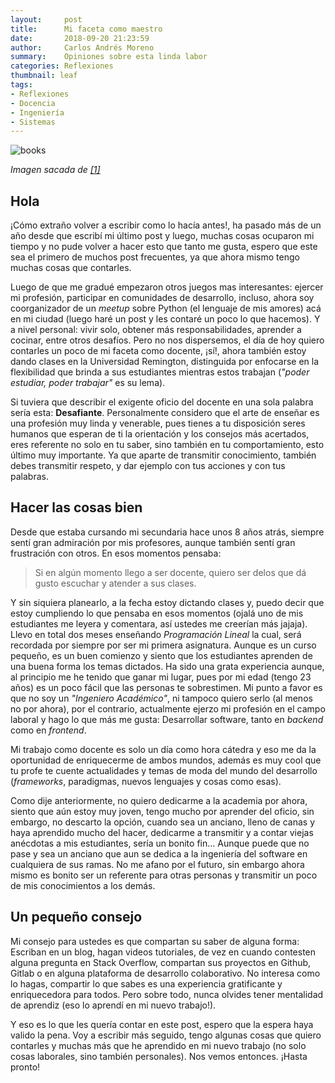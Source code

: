 ```yaml
---
layout:     post
title:      Mi faceta como maestro
date:       2018-09-20 21:23:59
author:     Carlos Andrés Moreno
summary:    Opiniones sobre esta linda labor
categories: Reflexiones
thumbnail: leaf 
tags:
- Reflexiones
- Docencia
- Ingeniería
- Sistemas
---
```


![books](http://www.bestfon.info/images/joomgallery/originals/macro_16/macro_60_20120506_1558469738.jpg)

_Imagen sacada de [[1]](http://www.bestfon.info/macro/macro/macro60-1906.html)_


## Hola

¡Cómo extraño volver a escribir como lo hacía antes!, ha pasado más de un año desde que escribí mi último post y luego, muchas cosas ocuparon mi tiempo y no pude volver a hacer esto que tanto me gusta, espero que este sea el primero de muchos post frecuentes, ya que ahora mismo tengo muchas cosas que contarles. 

Luego de que me gradué empezaron otros juegos mas interesantes: ejercer mi profesión, participar en comunidades de desarrollo, incluso, ahora soy coorganizador de un _meetup_ sobre Python (el lenguaje de mis amores) acá en mi ciudad (luego haré un post y les contaré un poco lo que hacemos). Y a nivel personal: vivir solo, obtener más responsabilidades, aprender a cocinar, entre otros desafíos. Pero no nos dispersemos, el día de hoy quiero contarles un poco de mi faceta como docente, ¡sí!, ahora también estoy dando clases en la Universidad Remington, distinguida por enfocarse en la flexibilidad que brinda a sus estudiantes mientras estos trabajan (_"poder estudiar, poder trabajar"_ es su lema).

Si tuviera que describir el exigente oficio del docente en una sola palabra sería esta: **Desafiante**. Personalmente considero que el arte de enseñar es una profesión muy linda y venerable, pues tienes a tu disposición seres humanos que esperan de ti la orientación y los consejos más acertados, eres referente no solo en tu saber, sino también en tu comportamiento, esto último muy importante. Ya que aparte de transmitir conocimiento, también debes transmitir respeto, y dar ejemplo con tus acciones y con tus palabras. 

## Hacer las cosas bien

Desde que estaba cursando mi secundaria hace unos 8 años atrás, siempre sentí gran admiración por mis profesores, aunque también sentí gran frustración con otros. En esos momentos pensaba:

> Si en algún momento llego a ser docente, quiero ser delos que dá gusto escuchar y atender a sus clases.

Y sin siquiera planearlo, a la fecha estoy dictando clases y, puedo decir que estoy cumpliendo lo que pensaba en esos momentos (ojalá uno de mis estudiantes me leyera y comentara, así ustedes me creerían más jajaja). Llevo en total dos meses enseñando _Programación Lineal_ la cual, será recordada por siempre por ser mi primera asignatura. Aunque es un curso pequeño, es un buen comienzo y siento que los estudiantes aprenden de una buena forma los temas dictados. Ha sido una grata experiencia aunque, al principio me he tenido que ganar mi lugar, pues por mi edad (tengo 23 años) es un poco fácil que las personas te sobrestimen. Mi punto a favor es que no soy un _"Ingeniero Académico"_, ni tampoco quiero serlo (al menos no por ahora), por el contrario, actualmente ejerzo mi profesión en el campo laboral y hago lo que más me gusta: Desarrollar software, tanto en _backend_ como en _frontend_. 

Mi trabajo como docente es solo un día como hora cátedra y eso me da la oportunidad de enriquecerme de ambos mundos, además es muy cool que tu profe te cuente actualidades y temas de moda del mundo del desarrollo (_frameworks_, paradigmas, nuevos lenguajes y cosas como esas).

Como dije anteriormente, no quiero dedicarme a la academia por ahora, siento que aún estoy muy joven, tengo mucho por aprender del oficio, sin embargo, no descarto la opción, cuando sea un anciano, lleno de canas y haya aprendido mucho del hacer, dedicarme a transmitir y a contar viejas anécdotas a mis estudiantes, sería un bonito fin... Aunque puede que no pase y sea un anciano que aun se dedica a la ingeniería del software en cualquiera de sus ramas. No me afano por el futuro, sin embargo ahora mismo es bonito ser un referente para otras personas y transmitir un poco de mis conocimientos a los demás. 

## Un pequeño consejo

Mi consejo para ustedes es que compartan su saber de alguna forma: Escriban en un blog, hagan videos tutoriales, de vez en cuando contesten alguna pregunta en Stack Overflow, compartan sus proyectos en Github, Gitlab o en alguna plataforma de desarrollo colaborativo. No interesa como lo hagas, compartir lo que sabes es una experiencia gratificante y enriquecedora para todos. Pero sobre todo, nunca olvides tener mentalidad de aprendiz (eso lo aprendí en mi nuevo trabajo!).

Y eso es lo que les quería contar en este post, espero que la espera haya valido la pena. Voy a escribir más seguido, tengo algunas cosas que quiero contarles y muchas más que he aprendido en mi nuevo trabajo (no solo cosas laborales, sino también personales). Nos vemos entonces. ¡Hasta pronto!